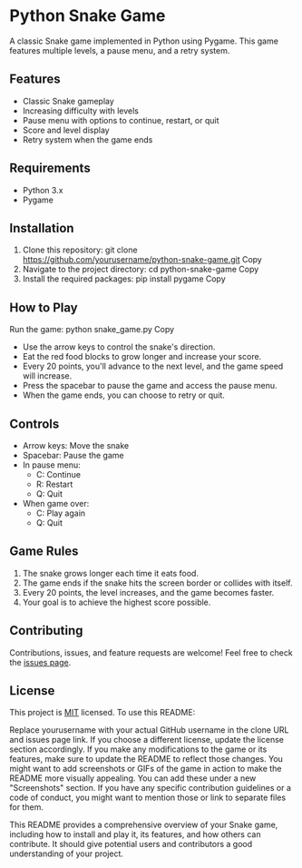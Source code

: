 # Python Snake Game

A classic Snake game implemented in Python using Pygame. This game features multiple levels, a pause menu, and a retry system.

## Features

- Classic Snake gameplay
- Increasing difficulty with levels
- Pause menu with options to continue, restart, or quit
- Score and level display
- Retry system when the game ends

## Requirements

- Python 3.x
- Pygame

## Installation

1. Clone this repository:
git clone https://github.com/yourusername/python-snake-game.git
Copy
2. Navigate to the project directory:
cd python-snake-game
Copy
3. Install the required packages:
pip install pygame
Copy
## How to Play

Run the game:
python snake_game.py
Copy
- Use the arrow keys to control the snake's direction.
- Eat the red food blocks to grow longer and increase your score.
- Every 20 points, you'll advance to the next level, and the game speed will increase.
- Press the spacebar to pause the game and access the pause menu.
- When the game ends, you can choose to retry or quit.

## Controls

- Arrow keys: Move the snake
- Spacebar: Pause the game
- In pause menu:
  - C: Continue
  - R: Restart
  - Q: Quit
- When game over:
  - C: Play again
  - Q: Quit

## Game Rules

1. The snake grows longer each time it eats food.
2. The game ends if the snake hits the screen border or collides with itself.
3. Every 20 points, the level increases, and the game becomes faster.
4. Your goal is to achieve the highest score possible.

## Contributing

Contributions, issues, and feature requests are welcome! Feel free to check the [issues page](https://github.com/yourusername/python-snake-game/issues).

## License

This project is [MIT](https://choosealicense.com/licenses/mit/) licensed.
To use this README:

Replace yourusername with your actual GitHub username in the clone URL and issues page link.
If you choose a different license, update the license section accordingly.
If you make any modifications to the game or its features, make sure to update the README to reflect those changes.
You might want to add screenshots or GIFs of the game in action to make the README more visually appealing. You can add these under a new "Screenshots" section.
If you have any specific contribution guidelines or a code of conduct, you might want to mention those or link to separate files for them.

This README provides a comprehensive overview of your Snake game, including how to install and play it, its features, and how others can contribute. It should give potential users and contributors a good understanding of your project.
